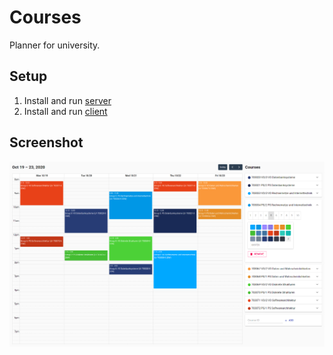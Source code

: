 # Courses

Planner for university.

## Setup

1. Install and run [server](https://github.com/operrathor/courses/tree/main/server)
2. Install and run [client](https://github.com/operrathor/courses/tree/main/client)

## Screenshot

![](./screenshot.png)
